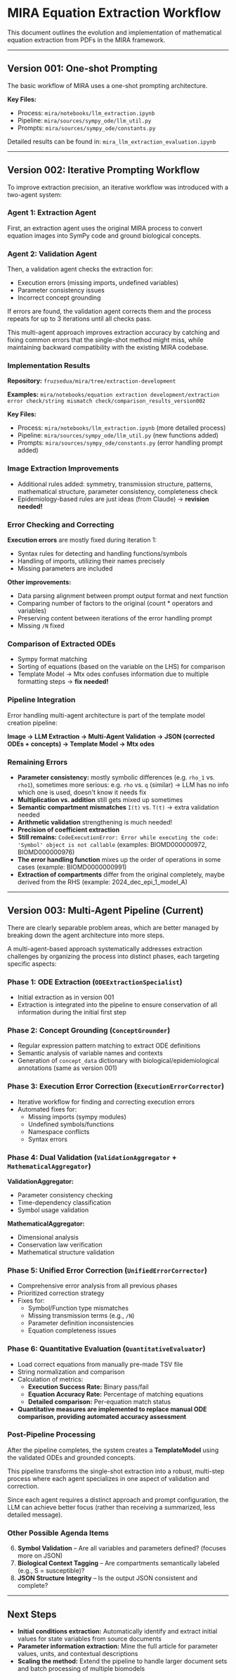 # MIRA Equation Extraction Workflow

This document outlines the evolution and implementation of mathematical equation extraction from PDFs in the MIRA framework.

---

## Version 001: One-shot Prompting

The basic workflow of MIRA uses a one-shot prompting architecture.

**Key Files:**
- Process: `mira/notebooks/llm_extraction.ipynb`
- Pipeline: `mira/sources/sympy_ode/llm_util.py`
- Prompts: `mira/sources/sympy_ode/constants.py`

Detailed results can be found in: `mira_llm_extraction_evaluation.ipynb`

---

## Version 002: Iterative Prompting Workflow

To improve extraction precision, an iterative workflow was introduced with a two-agent system:

### Agent 1: Extraction Agent
First, an extraction agent uses the original MIRA process to convert equation images into SymPy code and ground biological concepts.

### Agent 2: Validation Agent
Then, a validation agent checks the extraction for:
- Execution errors (missing imports, undefined variables)
- Parameter consistency issues
- Incorrect concept grounding

If errors are found, the validation agent corrects them and the process repeats for up to 3 iterations until all checks pass.

This multi-agent approach improves extraction accuracy by catching and fixing common errors that the single-shot method might miss, while maintaining backward compatibility with the existing MIRA codebase.

### Implementation Results

**Repository:** `fruzsedua/mira/tree/extraction-development`

**Examples:** `mira/notebooks/equation extraction development/extraction error check/string mismatch check/comparison_results_version002`

**Key Files:**
- Process: `mira/notebooks/llm_extraction.ipynb` (more detailed process)
- Pipeline: `mira/sources/sympy_ode/llm_util.py` (new functions added)
- Prompts: `mira/sources/sympy_ode/constants.py` (error handling prompt added)

### Image Extraction Improvements
- Additional rules added: symmetry, transmission structure, patterns, mathematical structure, parameter consistency, completeness check
- Epidemiology-based rules are just ideas (from Claude) → **revision needed!**

### Error Checking and Correcting
**Execution errors** are mostly fixed during iteration 1:
- Syntax rules for detecting and handling functions/symbols
- Handling of imports, utilizing their names precisely
- Missing parameters are included

**Other improvements:**
- Data parsing alignment between prompt output format and next function
- Comparing number of factors to the original (count * operators and variables)
- Preserving content between iterations of the error handling prompt
- Missing `/N` fixed

### Comparison of Extracted ODEs
- Sympy format matching
- Sorting of equations (based on the variable on the LHS) for comparison
- Template Model → Mtx odes confuses information due to multiple formatting steps → **fix needed!**

### Pipeline Integration

Error handling multi-agent architecture is part of the template model creation pipeline:

**Image → LLM Extraction → Multi-Agent Validation → JSON (corrected ODEs + concepts) → Template Model → Mtx odes**

### Remaining Errors
- **Parameter consistency:** mostly symbolic differences (e.g. `rho_1` vs. `rho1`), sometimes more serious: e.g. `rho` vs. `q` (similar) → LLM has no info which one is used, doesn't know it needs fix
- **Multiplication vs. addition** still gets mixed up sometimes
- **Semantic compartment mismatches** `I(t)` vs. `T(t)` → extra validation needed
- **Arithmetic validation** strengthening is much needed!
- **Precision of coefficient extraction**
- **Still remains:** `CodeExecutionError: Error while executing the code: 'Symbol' object is not callable` (examples: BIOMD000000972, BIOMD000000976)
- **The error handling function** mixes up the order of operations in some cases (example: BIOMD0000000991)
- **Extraction of compartments** differ from the original completely, maybe derived from the RHS (example: 2024_dec_epi_1_model_A)

---

## Version 003: Multi-Agent Pipeline (Current)

There are clearly separable problem areas, which are better managed by breaking down the agent architecture into more steps.

A multi-agent-based approach systematically addresses extraction challenges by organizing the process into distinct phases, each targeting specific aspects:

### Phase 1: ODE Extraction (`ODEExtractionSpecialist`)
- Initial extraction as in version 001
- Extraction is integrated into the pipeline to ensure conservation of all information during the initial first step

### Phase 2: Concept Grounding (`ConceptGrounder`)
- Regular expression pattern matching to extract ODE definitions
- Semantic analysis of variable names and contexts
- Generation of `concept_data` dictionary with biological/epidemiological annotations (same as version 001)

### Phase 3: Execution Error Correction (`ExecutionErrorCorrector`)
- Iterative workflow for finding and correcting execution errors
- Automated fixes for:
  - Missing imports (sympy modules)
  - Undefined symbols/functions
  - Namespace conflicts
  - Syntax errors

### Phase 4: Dual Validation (`ValidationAggregator` + `MathematicalAggregator`)

**ValidationAggregator:**
- Parameter consistency checking
- Time-dependency classification
- Symbol usage validation

**MathematicalAggregator:**
- Dimensional analysis
- Conservation law verification
- Mathematical structure validation

### Phase 5: Unified Error Correction (`UnifiedErrorCorrector`)
- Comprehensive error analysis from all previous phases
- Prioritized correction strategy
- Fixes for:
  - Symbol/Function type mismatches
  - Missing transmission terms (e.g., `/N`)
  - Parameter definition inconsistencies
  - Equation completeness issues

### Phase 6: Quantitative Evaluation (`QuantitativeEvaluator`)
- Load correct equations from manually pre-made TSV file
- String normalization and comparison
- Calculation of metrics:
  - **Execution Success Rate:** Binary pass/fail
  - **Equation Accuracy Rate:** Percentage of matching equations
  - **Detailed comparison:** Per-equation match status
- **Quantitative measures are implemented to replace manual ODE comparison, providing automated accuracy assessment**

### Post-Pipeline Processing

After the pipeline completes, the system creates a **TemplateModel** using the validated ODEs and grounded concepts.

This pipeline transforms the single-shot extraction into a robust, multi-step process where each agent specializes in one aspect of validation and correction.

Since each agent requires a distinct approach and prompt configuration, the LLM can achieve better focus (rather than receiving a summarized, less detailed message).

### Other Possible Agenda Items

6. **Symbol Validation** – Are all variables and parameters defined? (focuses more on JSON)
7. **Biological Context Tagging** – Are compartments semantically labeled (e.g., S = susceptible)?
8. **JSON Structure Integrity** – Is the output JSON consistent and complete?

---

## Next Steps

- **Initial conditions extraction:** Automatically identify and extract initial values for state variables from source documents
- **Parameter information extraction:** Mine the full article for parameter values, units, and contextual descriptions
- **Scaling the method:** Extend the pipeline to handle larger document sets and batch processing of multiple biomodels